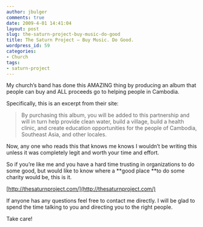 ```yaml
---
author: jbulger
comments: true
date: 2009-4-01 14:41:04
layout: post
slug: the-saturn-project-buy-music-do-good
title: The Saturn Project – Buy Music. Do Good.
wordpress_id: 59
categories:
- Church
tags:
- saturn-project
---
```


My church’s band has done this AMAZING thing by producing an album that people can buy and ALL proceeds go to helping people in Cambodia.

 

Specifically, this is an excerpt from their site: 

> By purchasing this album, you will be added to this partnership and will in turn help provide clean water, build a village, build a health clinic, and create education opportunities for the people of Cambodia, Southeast Asia, and other locales.

 

Now, any one who reads this that knows me knows I wouldn’t be writing this unless it was completely legit and worth your time and effort.

 

So if you’re like me and you have a hard time trusting in organizations to do some good, but would like to know where a **good place **to do some charity would be, this is it.

 

[http://thesaturnproject.com/](http://thesaturnproject.com/)

 

If anyone has any questions feel free to contact me directly. I will be glad to spend the time talking to you and directing you to the right people.

 

Take care!
